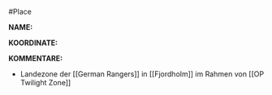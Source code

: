 #Place

**NAME:**

**KOORDINATE:**

**KOMMENTARE:**
- Landezone der [[German Rangers]] in [[Fjordholm]] im Rahmen von [[OP Twilight Zone]]

